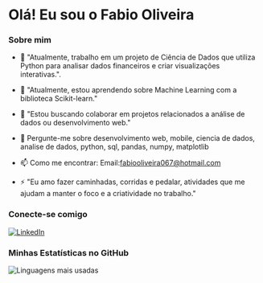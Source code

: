 # Olá! Eu sou o Fabio Oliveira

### Sobre mim
- 🔭 "Atualmente, trabalho em um projeto de Ciência de Dados que utiliza Python para analisar dados financeiros e criar visualizações interativas.".
  
- 🌱 "Atualmente, estou aprendendo sobre Machine Learning com a biblioteca Scikit-learn."
- 👯 "Estou buscando colaborar em projetos relacionados a análise de dados ou desenvolvimento web."
- 💬 Pergunte-me sobre desenvolvimento web, mobile, ciencia de dados, analise de dados, python, sql, pandas, numpy, matplotlib
- 📫 Como me encontrar: Email:fabiooliveira067@hotmail.com
- ⚡ "Eu amo fazer caminhadas, corridas e pedalar, atividades que me ajudam a manter o foco e a criatividade no trabalho."

### Conecte-se comigo
[![LinkedIn](https://img.shields.io/badge/-LinkedIn-blue?style=flat&logo=Linkedin&logoColor=white)](https://www.linkedin.com/in/fabio-oliveira-araujo-cientista//)


### Minhas Estatísticas no GitHub
![Linguagens mais usadas](https://github-readme-stats.vercel.app/api/top-langs/?username=fabiooliveira95&layout=compact&theme=radical)
